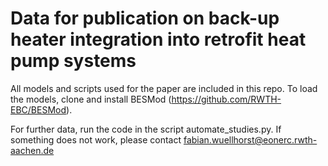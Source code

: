 # Data for publication on back-up heater integration into retrofit heat pump systems

All models and scripts used for the paper are included in this repo.
To load the models, clone and install BESMod (https://github.com/RWTH-EBC/BESMod).

For further data, run the code in the script automate_studies.py.
If something does not work, please contact fabian.wuellhorst@eonerc.rwth-aachen.de
